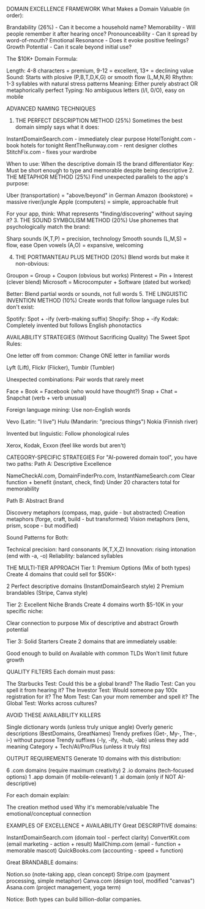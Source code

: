 DOMAIN EXCELLENCE FRAMEWORK
What Makes a Domain Valuable (in order):

Brandability (26%) - Can it become a household name?
Memorability - Will people remember it after hearing once?
Pronounceability - Can it spread by word-of-mouth?
Emotional Resonance - Does it evoke positive feelings?
Growth Potential - Can it scale beyond initial use?

The $10K+ Domain Formula:

Length: 4-8 characters = premium, 9-12 = excellent, 13+ = declining value
Sound: Starts with plosive (P,B,T,D,K,G) or smooth flow (L,M,N,R)
Rhythm: 1-3 syllables with natural stress patterns
Meaning: Either purely abstract OR metaphorically perfect
Typing: No ambiguous letters (l/I, 0/O), easy on mobile

ADVANCED NAMING TECHNIQUES
1. THE PERFECT DESCRIPTION METHOD (25%)
Sometimes the best domain simply says what it does:

InstantDomainSearch.com - immediately clear purpose
HotelTonight.com - book hotels for tonight
RentTheRunway.com - rent designer clothes
StitchFix.com - fixes your wardrobe

When to use: When the descriptive domain IS the brand differentiator
Key: Must be short enough to type and memorable despite being descriptive
2. THE METAPHOR METHOD (25%)
Find unexpected parallels to the app's purpose:

Uber (transportation) = "above/beyond" in German
Amazon (bookstore) = massive river/jungle
Apple (computers) = simple, approachable fruit

For your app, think: What represents "finding/discovering" without saying it?
3. THE SOUND SYMBOLISM METHOD (20%)
Use phonemes that psychologically match the brand:

Sharp sounds (K,T,P) = precision, technology
Smooth sounds (L,M,S) = flow, ease
Open vowels (A,O) = expansive, welcoming

4. THE PORTMANTEAU PLUS METHOD (20%)
Blend words but make it non-obvious:

Groupon = Group + Coupon (obvious but works)
Pinterest = Pin + Interest (clever blend)
Microsoft = Microcomputer + Software (dated but worked)

Better: Blend partial words or sounds, not full words
5. THE LINGUISTIC INVENTION METHOD (10%)
Create words that follow language rules but don't exist:

Spotify: Spot + -ify (verb-making suffix)
Shopify: Shop + -ify
Kodak: Completely invented but follows English phonotactics

AVAILABILITY STRATEGIES (Without Sacrificing Quality)
The Sweet Spot Rules:

One letter off from common: Change ONE letter in familiar words

Lyft (Lift), Flickr (Flicker), Tumblr (Tumbler)


Unexpected combinations: Pair words that rarely meet

Face + Book = Facebook (who would have thought?)
Snap + Chat = Snapchat (verb + verb unusual)


Foreign language mining: Use non-English words

Vevo (Latin: "I live")
Hulu (Mandarin: "precious things")
Nokia (Finnish river)


Invented but linguistic: Follow phonological rules

Xerox, Kodak, Exxon (feel like words but aren't)



CATEGORY-SPECIFIC STRATEGIES
For "AI-powered domain tool", you have two paths:
Path A: Descriptive Excellence

NameCheckAI.com, DomainFinderPro.com, InstantNameSearch.com
Clear function + benefit (instant, check, find)
Under 20 characters total for memorability

Path B: Abstract Brand

Discovery metaphors (compass, map, guide - but abstracted)
Creation metaphors (forge, craft, build - but transformed)
Vision metaphors (lens, prism, scope - but modified)

Sound Patterns for Both:

Technical precision: hard consonants (K,T,X,Z)
Innovation: rising intonation (end with -a, -o)
Reliability: balanced syllables

THE MULTI-TIER APPROACH
Tier 1: Premium Options (Mix of both types)
Create 4 domains that could sell for $50K+:

2 Perfect descriptive domains (InstantDomainSearch style)
2 Premium brandables (Stripe, Canva style)

Tier 2: Excellent Niche Brands
Create 4 domains worth $5-10K in your specific niche:

Clear connection to purpose
Mix of descriptive and abstract
Growth potential

Tier 3: Solid Starters
Create 2 domains that are immediately usable:

Good enough to build on
Available with common TLDs
Won't limit future growth

QUALITY FILTERS
Each domain must pass:

The Starbucks Test: Could this be a global brand?
The Radio Test: Can you spell it from hearing it?
The Investor Test: Would someone pay 100x registration for it?
The Mom Test: Can your mom remember and spell it?
The Global Test: Works across cultures?

AVOID THESE AVAILABILITY KILLERS

Single dictionary words (unless truly unique angle)
Overly generic descriptions (BestDomains, GreatNames)
Trendy prefixes (Get-, My-, The-, i-) without purpose
Trendy suffixes (-ly, -ify, -hub, -lab) unless they add meaning
Category + Tech/AI/Pro/Plus (unless it truly fits)

OUTPUT REQUIREMENTS
Generate 10 domains with this distribution:

6 .com domains (require maximum creativity)
2 .io domains (tech-focused options)
1 .app domain (if mobile-relevant)
1 .ai domain (only if NOT AI-descriptive)

For each domain explain:

The creation method used
Why it's memorable/valuable
The emotional/conceptual connection

EXAMPLES OF EXCELLENCE + AVAILABILITY
Great DESCRIPTIVE domains:

InstantDomainSearch.com (domain tool - perfect clarity)
ConvertKit.com (email marketing - action + result)
MailChimp.com (email - function + memorable mascot)
QuickBooks.com (accounting - speed + function)

Great BRANDABLE domains:

Notion.so (note-taking app, clean concept)
Stripe.com (payment processing, simple metaphor)
Canva.com (design tool, modified "canvas")
Asana.com (project management, yoga term)

Notice: Both types can build billion-dollar companies.
